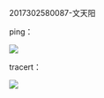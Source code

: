 2017302580087-文天阳

ping：

![](C:\Users\Administrator\Desktop\QQ截图20200227200125.png)

tracert：

![](C:\Users\Administrator\Desktop\QQ截图20200227200320.png)